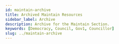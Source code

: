 ```yaml
---
id: maintain-archive
title: Archived Maintain Resources
sidebar_label: Archive
description: Archive for the Maintain Section.
keywords: [Democracy, Council, Gov1, Councillor]
slug: ../maintain-archive
---
```


<MessageBox message="This section contains archived pages. The content in them no longer applies to Polkadot but can
still be relevant for parachains and related projects." />
